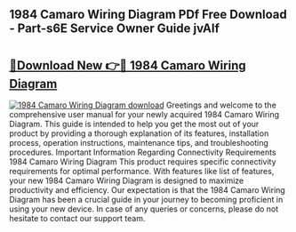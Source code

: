 ## 1984 Camaro Wiring Diagram PDf Free Download - Part-s6E Service Owner Guide jvAIf

# <h2><a href="http://dfkyop0.blite.top/?on=1984+Camaro+Wiring+Diagram">🔗Download New 👉🔴 1984 Camaro Wiring Diagram</a></h2>

[![1984 Camaro Wiring Diagram download](https://i.imgur.com/lujVjoI.png)](http://dfkyop0.blite.top/?on=1984+Camaro+Wiring+Diagram)
Greetings and welcome to the comprehensive user manual for your newly acquired 1984 Camaro Wiring Diagram. This guide is intended to help you get the most out of your product by providing a thorough explanation of its features, installation process, operation instructions, maintenance tips, and troubleshooting procedures. Important Information Regarding Connectivity Requirements 1984 Camaro Wiring Diagram This product requires specific connectivity requirements for optimal performance. With features like list of features, your new 1984 Camaro Wiring Diagram is designed to maximize productivity and efficiency. Our expectation is that the 1984 Camaro Wiring Diagram has been a crucial guide in your journey to becoming proficient in using your new device. In case of any queries or concerns, please do not hesitate to contact our support team.
